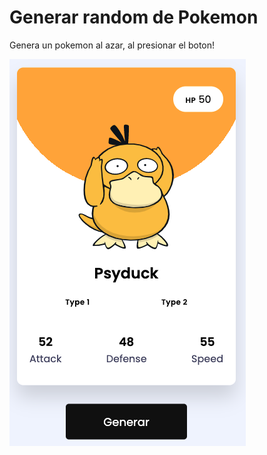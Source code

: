 # Generar random de Pokemon

Genera un pokemon al azar, al presionar el boton!

![Image text](https://github.com/TeoLunas/pokemonCardRandom/blob/main/preview.png)
